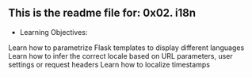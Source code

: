 This is the readme file for:
	0x02. i18n
--------------------------------

- Learning Objectives:

Learn how to parametrize Flask templates to display different languages
Learn how to infer the correct locale based on URL parameters, user settings or request headers
Learn how to localize timestamps
